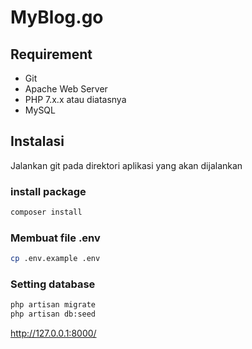 # MyBlog.go

## Requirement
* Git
* Apache Web Server
* PHP 7.x.x atau diatasnya
* MySQL

## Instalasi
Jalankan git pada direktori aplikasi yang akan dijalankan

### install package
```bash
composer install
```

### Membuat file .env
```bash
cp .env.example .env
```

### Setting database

```bash
php artisan migrate
php artisan db:seed
```

http://127.0.0.1:8000/
